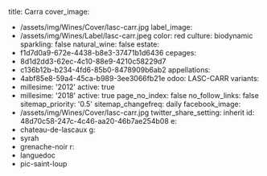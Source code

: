 title: Carra
cover_image:
  - /assets/img/Wines/Cover/lasc-carr.jpg
label_image:
  - /assets/img/Wines/Label/lasc-carr.jpeg
color: red
culture: biodynamic
sparkling: false
natural_wine: false
estate:
  - f1d7d0a9-672e-4438-b8e3-37471b1d6436
cepages:
  - 8d1d2dd3-62ec-4c10-88e9-4210c58229d7
  - c136b12b-b234-4fd6-85b0-8478909b6ab2
appellations:
  - 4abf85e8-59a4-45ca-b989-3ee3066fb21e
odoo: LASC-CARR
variants:
  -
    millesime: '2012'
    active: true
  -
    millesime: '2018'
    active: true
page_no_index: false
no_follow_links: false
sitemap_priority: '0.5'
sitemap_changefreq: daily
facebook_image:
  - /assets/img/Wines/Cover/lasc-carr.jpg
twitter_share_setting: inherit
id: 48d70c58-247c-4c46-aa20-46b7ae254b08
e:
  - chateau-de-lascaux
g:
  - syrah
  - grenache-noir
r:
  - languedoc
  - pic-saint-loup
